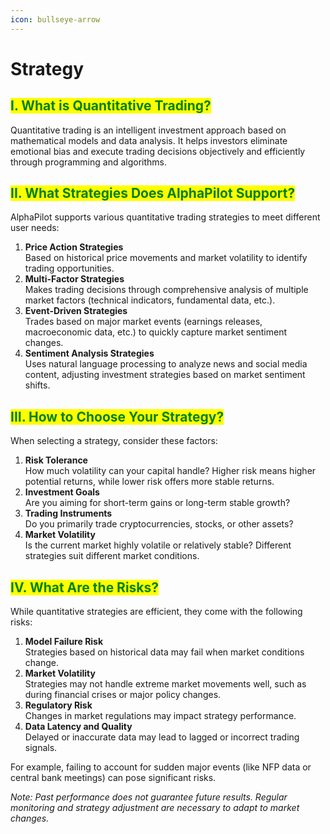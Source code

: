```yaml
---
icon: bullseye-arrow
---
```


# Strategy

## <mark style="color:green;">I. What is Quantitative Trading?</mark>

Quantitative trading is an intelligent investment approach based on mathematical models and data analysis. It helps investors eliminate emotional bias and execute trading decisions objectively and efficiently through programming and algorithms.



## <mark style="color:green;">II. What Strategies Does AlphaPilot Support?</mark>

AlphaPilot supports various quantitative trading strategies to meet different user needs:

1. **Price Action Strategies**\
   Based on historical price movements and market volatility to identify trading opportunities.
2. **Multi-Factor Strategies**\
   Makes trading decisions through comprehensive analysis of multiple market factors (technical indicators, fundamental data, etc.).
3. **Event-Driven Strategies**\
   Trades based on major market events (earnings releases, macroeconomic data, etc.) to quickly capture market sentiment changes.
4. **Sentiment Analysis Strategies**\
   Uses natural language processing to analyze news and social media content, adjusting investment strategies based on market sentiment shifts.



## <mark style="color:green;">III. How to Choose Your Strategy?</mark>

When selecting a strategy, consider these factors:

1. **Risk Tolerance**\
   How much volatility can your capital handle? Higher risk means higher potential returns, while lower risk offers more stable returns.
2. **Investment Goals**\
   Are you aiming for short-term gains or long-term stable growth?
3. **Trading Instruments**\
   Do you primarily trade cryptocurrencies, stocks, or other assets?
4. **Market Volatility**\
   Is the current market highly volatile or relatively stable? Different strategies suit different market conditions.



## <mark style="color:green;">IV. What Are the Risks?</mark>

While quantitative strategies are efficient, they come with the following risks:

1. **Model Failure Risk**\
   Strategies based on historical data may fail when market conditions change.
2. **Market Volatility**\
   Strategies may not handle extreme market movements well, such as during financial crises or major policy changes.
3. **Regulatory Risk**\
   Changes in market regulations may impact strategy performance.
4. **Data Latency and Quality**\
   Delayed or inaccurate data may lead to lagged or incorrect trading signals.

For example, failing to account for sudden major events (like NFP data or central bank meetings) can pose significant risks.

_Note: Past performance does not guarantee future results. Regular monitoring and strategy adjustment are necessary to adapt to market changes._



